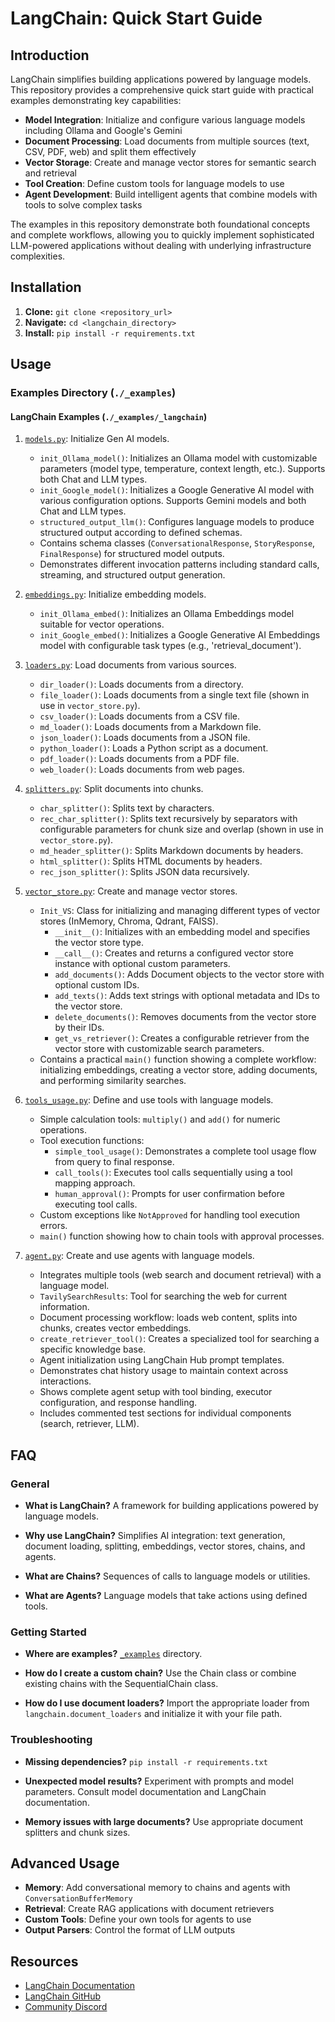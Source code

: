 # LangChain: Quick Start Guide


## Introduction

LangChain simplifies building applications powered by language models. This repository provides a comprehensive quick start guide with practical examples demonstrating key capabilities:

- **Model Integration**: Initialize and configure various language models including Ollama and Google's Gemini
- **Document Processing**: Load documents from multiple sources (text, CSV, PDF, web) and split them effectively
- **Vector Storage**: Create and manage vector stores for semantic search and retrieval
- **Tool Creation**: Define custom tools for language models to use
- **Agent Development**: Build intelligent agents that combine models with tools to solve complex tasks

The examples in this repository demonstrate both foundational concepts and complete workflows, allowing you to quickly implement sophisticated LLM-powered applications without dealing with underlying infrastructure complexities.

## Installation

1.  **Clone:** `git clone <repository_url>`
2.  **Navigate:** `cd <langchain_directory>`
3.  **Install:** `pip install -r requirements.txt`

## Usage

### Examples Directory (`./_examples`)

#### LangChain Examples (`./_examples/_langchain`)

1.  [`models.py`](./_examples/_langchain/models.py): Initialize Gen AI models.
    *   `init_Ollama_model()`: Initializes an Ollama model with customizable parameters (model type, temperature, context length, etc.). Supports both Chat and LLM types.
    *   `init_Google_model()`: Initializes a Google Generative AI model with various configuration options. Supports Gemini models and both Chat and LLM types.
    *   `structured_output_llm()`: Configures language models to produce structured output according to defined schemas.
    *   Contains schema classes (`ConversationalResponse`, `StoryResponse`, `FinalResponse`) for structured model outputs.
    *   Demonstrates different invocation patterns including standard calls, streaming, and structured output generation.

2.  [`embeddings.py`](./_examples/_langchain/embeddings.py): Initialize embedding models.
    *   `init_Ollama_embed()`: Initializes an Ollama Embeddings model suitable for vector operations.
    *   `init_Google_embed()`: Initializes a Google Generative AI Embeddings model with configurable task types (e.g., 'retrieval_document').

3.  [`loaders.py`](./_examples/_langchain/loaders.py): Load documents from various sources.
    *   `dir_loader()`: Loads documents from a directory.
    *   `file_loader()`: Loads documents from a single text file (shown in use in `vector_store.py`).
    *   `csv_loader()`: Loads documents from a CSV file.
    *   `md_loader()`: Loads documents from a Markdown file.
    *   `json_loader()`: Loads documents from a JSON file.
    *   `python_loader()`: Loads a Python script as a document.
    *   `pdf_loader()`: Loads documents from a PDF file.
    *   `web_loader()`: Loads documents from web pages.

4.  [`splitters.py`](./_examples/_langchain/splitters.py): Split documents into chunks.
    *   `char_splitter()`: Splits text by characters.
    *   `rec_char_splitter()`: Splits text recursively by separators with configurable parameters for chunk size and overlap (shown in use in `vector_store.py`).
    *   `md_header_splitter()`: Splits Markdown documents by headers.
    *   `html_splitter()`: Splits HTML documents by headers.
    *   `rec_json_splitter()`: Splits JSON data recursively.

5.  [`vector_store.py`](./_examples/_langchain/vector_store.py): Create and manage vector stores.
    *   `Init_VS`: Class for initializing and managing different types of vector stores (InMemory, Chroma, Qdrant, FAISS).
        *   `__init__()`: Initializes with an embedding model and specifies the vector store type.
        *   `__call__()`: Creates and returns a configured vector store instance with optional custom parameters.
        *   `add_documents()`: Adds Document objects to the vector store with optional custom IDs.
        *   `add_texts()`: Adds text strings with optional metadata and IDs to the vector store.
        *   `delete_documents()`: Removes documents from the vector store by their IDs.
        *   `get_vs_retriever()`: Creates a configurable retriever from the vector store with customizable search parameters.
    *   Contains a practical `main()` function showing a complete workflow: initializing embeddings, creating a vector store, adding documents, and performing similarity searches.

6.  [`tools_usage.py`](./_examples/_langchain/tools_usage.py): Define and use tools with language models.
    *   Simple calculation tools: `multiply()` and `add()` for numeric operations.
    *   Tool execution functions:
        *   `simple_tool_usage()`: Demonstrates a complete tool usage flow from query to final response.
        *   `call_tools()`: Executes tool calls sequentially using a tool mapping approach.
        *   `human_approval()`: Prompts for user confirmation before executing tool calls.
    *   Custom exceptions like `NotApproved` for handling tool execution errors.
    *   `main()` function showing how to chain tools with approval processes.

7.  [`agent.py`](./_examples/_langchain/agent.py): Create and use agents with language models.
    *   Integrates multiple tools (web search and document retrieval) with a language model.
    *   `TavilySearchResults`: Tool for searching the web for current information.
    *   Document processing workflow: loads web content, splits into chunks, creates vector embeddings.
    *   `create_retriever_tool()`: Creates a specialized tool for searching a specific knowledge base.
    *   Agent initialization using LangChain Hub prompt templates.
    *   Demonstrates chat history usage to maintain context across interactions.
    *   Shows complete agent setup with tool binding, executor configuration, and response handling.
    *   Includes commented test sections for individual components (search, retriever, LLM).

## FAQ

### General

- **What is LangChain?**
  A framework for building applications powered by language models.
  
- **Why use LangChain?**
  Simplifies AI integration: text generation, document loading, splitting, embeddings, vector stores, chains, and agents.

- **What are Chains?**
  Sequences of calls to language models or utilities.

- **What are Agents?**
  Language models that take actions using defined tools.

### Getting Started

- **Where are examples?**
  [`_examples`](./_examples) directory.

- **How do I create a custom chain?**
  Use the Chain class or combine existing chains with the SequentialChain class.
  
- **How do I use document loaders?**
  Import the appropriate loader from `langchain.document_loaders` and initialize it with your file path.

### Troubleshooting

- **Missing dependencies?**
  `pip install -r requirements.txt`

- **Unexpected model results?**
  Experiment with prompts and model parameters. Consult model documentation and LangChain documentation.

- **Memory issues with large documents?**
  Use appropriate document splitters and chunk sizes.

## Advanced Usage

- **Memory**: Add conversational memory to chains and agents with `ConversationBufferMemory`
- **Retrieval**: Create RAG applications with document retrievers
- **Custom Tools**: Define your own tools for agents to use
- **Output Parsers**: Control the format of LLM outputs

## Resources

- [LangChain Documentation](https://python.langchain.com/docs/get_started/introduction)
- [LangChain GitHub](https://github.com/langchain-ai/langchain)
- [Community Discord](https://discord.gg/langchain)
